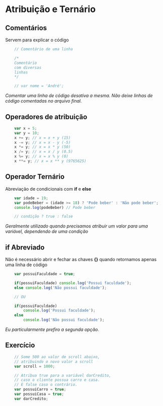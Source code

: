 # Atribuição e Ternário

## Comentários

Servem para explicar o código

```js
    // Comentário de uma linha

    /*
    Comentário
    com diversas
    linhas
    */

    // var nome = 'André';
```

*Comentar uma linha de código*
*desativa a mesma. Não deixe*
*linhas de código comentadas no*
*arquivo final.*

## Operadores de atribuição

```js
    var x = 5;
    var y = 10;
    x += y; // x = x + y (15)
    x -= y; // x = x - y (-5)
    x *= y; // x = x * y (50)
    x /= y; // x = x / y (0.5)
    x %= y; // x = x % y (0)
    x **= y; // x = x ** y (9765625)
```

## Operador Ternário

Abreviação de condicionais com **if** e **else**

```js
    var idade = 19;
    var podeBeber = (idade >= 18) ? 'Pode beber' : 'Não pode beber';
    console.log(podeBeber) // Pode beber

    // condição ? true : false
```

*Geralmente utilizado quando*
*precisamos atribuir um valor*
*para uma variável, dependendo de*
*uma condição*

## if Abreviado

Não é necessário abrir e fechar as chaves **{}** quando retornamos
apenas uma linha de código

```js
    var possuiFaculdade = true;

    if(possuiFaculdade) console.log('Possui faculdade');
    else console.log('Não possui faculdade');

    // OU

    if(possuiFaculdade)
        console.log('Possui faculdade');
    else
        console.log('Não possui faculdade');
```

*Eu particularmente prefiro a*
*segunda opção.*

## Exercício

```js
    // Some 500 ao valor de scroll abaixo,
    // atribuindo o novo valor a scroll
    var scroll = 1000;

    // Atribua true para a variável darCredito,
    // caso o cliente possua carro e casa.
    // E false caso o contrário.
    var possuiCarro = true;
    var possuiCasa = true;
    var darCredito;
```